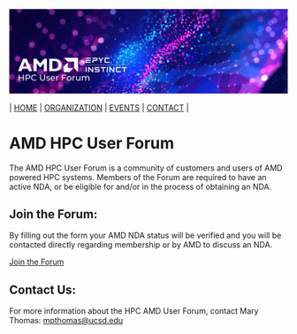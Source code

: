 <img src="images/Smaller-AMDHPCUserTraining_header.png" alt="Comet Rack View" width="700px" />


| [HOME](https://amdhpcuserforum.github.io) | [ORGANIZATION](https://amdhpcuserforum.github.io/organization) | [EVENTS](https://amdhpcuserforum.github.io/events) | [CONTACT](https://amdhpcuserforum.github.io/contact) |


# AMD HPC User Forum 

The AMD HPC User Forum is a community of customers and users of AMD powered HPC systems.  Members of the Forum are required to have an active NDA, or be eligible for and/or in the process of obtaining an NDA.   

## Join the Forum:
By filling out the form your AMD NDA status will be verified and you will be contacted directly regarding membership or by AMD to discuss an NDA.

[Join the Forum](https://na.eventscloud.com/ereg/newreg.php?eventid=585462&language=eng)

## Contact Us:

For more information about the HPC AMD User Forum, contact Mary Thomas: mpthomas@ucsd.edu
